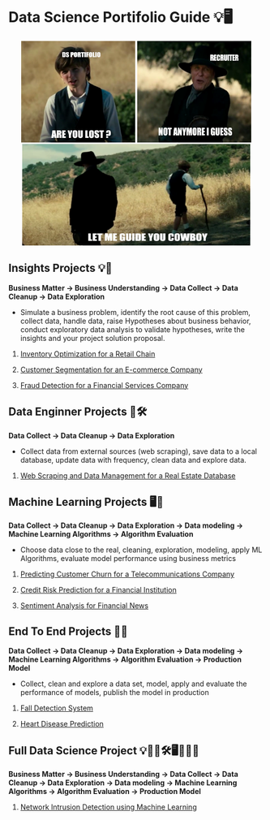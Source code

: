 # **Data Science Portifolio Guide** 💡🖥️
  <div align="center">
    <img width="225" height="200" src="img/are-you-lost.png">
    <img width="225" height="200" src="img/not-anymore.png"> <br>
    <img width="450" height="200" src="img/let-me-guide.png">
  </div>

## **Insights Projects** 💡📝

**Business Matter → Business Understanding → Data Collect → Data Cleanup → Data Exploration**

- Simulate a business problem, identify the root cause of this problem, collect data, handle data, raise Hypotheses about business behavior, conduct exploratory data analysis to validate hypotheses, write the insights and your project solution proposal.

1. [Inventory Optimization for a Retail Chain](https://github.com/breno-jesus-fernandes/insights-invetory-optimization)

2. [Customer Segmentation for an E-commerce Company](https://github.com/breno-jesus-fernandes/insights-customer-segmentation)

3. [Fraud Detection for a Financial Services Company](https://github.com/breno-jesus-fernandes/insights-fraud-detection)

## **Data Enginner Projects** 👨🛠

**Data Collect → Data Cleanup → Data Exploration**

- Collect data from external sources (web scraping), save data to a local database, update data with frequency, clean data and explore data.

1.  [Web Scraping and Data Management for a Real Estate Database](https://github.com/breno-jesus-fernandes/de-real-estate)

## **Machine Learning Projects** 🖥️🤖

**Data Collect → Data Cleanup → Data Exploration → Data modeling → Machine Learning Algorithms → Algorithm Evaluation**

- Choose data close to the real, cleaning, exploration, modeling, apply ML Algorithms, evaluate model performance using business metrics

1.  [Predicting Customer Churn for a Telecommunications Company](https://github.com/breno-jesus-fernades/ml-custormer-churn)

2.  [Credit Risk Prediction for a Financial Institution](https://github.com/breno-jesus-fernades/ml-credit-risk)

3.  [Sentiment Analysis for Financial News](https://github.com/breno-jesus-fernandes/ml-sentiment-analysis)

## **End To End Projects** 💯🔁

**Data Collect → Data Cleanup → Data Exploration → Data modeling → Machine Learning Algorithms → Algorithm Evaluation → Production Model**

- Collect, clean and explore a data set, model, apply and evaluate the performance of models, publish the model in production

1.  [Fall Detection System](https://github.com/breno-jesus-fernandes/end-to-end-fall-detection)

2.  [Heart Disease Prediction](https://github.com/breno-jesus-fernandes/end-to-end-heart-disease)

## **Full Data Science Project** 💡📝👨🛠🖥️🤖💯🔁

**Business Matter → Business Understanding → Data Collect → Data Cleanup → Data Exploration → Data modeling → Machine Learning Algorithms → Algorithm Evaluation → Production Model**

1. [Network Intrusion Detection using Machine Learning](https://github.com/breno-jesus-fernandes/full-ds-network-intrusion)


